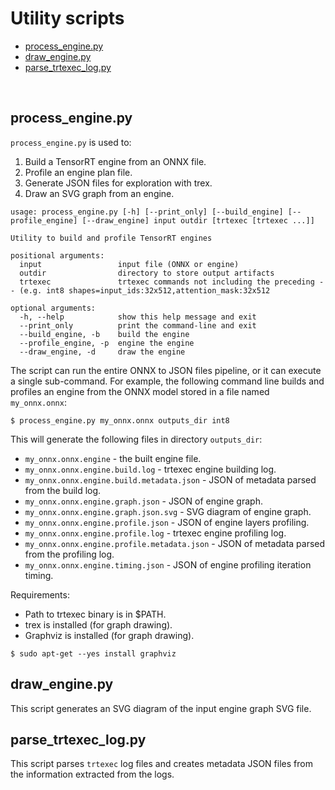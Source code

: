 # Utility scripts
  * [process_engine.py](#process-enginepy)
  * [draw_engine.py](#draw-enginepy)
  * [parse_trtexec_log.py](#parse-trtexec-logpy)

<br>

## process_engine.py

`process_engine.py` is used to:
1. Build a TensorRT engine from an ONNX file.
2. Profile an engine plan file.
3. Generate JSON files for exploration with trex.
4. Draw an SVG graph from an engine.

```
usage: process_engine.py [-h] [--print_only] [--build_engine] [--profile_engine] [--draw_engine] input outdir [trtexec [trtexec ...]]

Utility to build and profile TensorRT engines

positional arguments:
  input                 input file (ONNX or engine)
  outdir                directory to store output artifacts
  trtexec               trtexec commands not including the preceding -- (e.g. int8 shapes=input_ids:32x512,attention_mask:32x512

optional arguments:
  -h, --help            show this help message and exit
  --print_only          print the command-line and exit
  --build_engine, -b    build the engine
  --profile_engine, -p  engine the engine
  --draw_engine, -d     draw the engine
```

The script can run the entire ONNX to JSON files pipeline, or it can execute a single sub-command. For example, the following command line builds and profiles an engine from the ONNX model stored in a file named `my_onnx.onnx`:
```
$ process_engine.py my_onnx.onnx outputs_dir int8
```

This will generate the following files in directory `outputs_dir`:
* `my_onnx.onnx.engine` - the built engine file.
* `my_onnx.onnx.engine.build.log` - trtexec engine building log.
* `my_onnx.onnx.engine.build.metadata.json` - JSON of metadata parsed from the build log.
* `my_onnx.onnx.engine.graph.json` - JSON of engine graph.
* `my_onnx.onnx.engine.graph.json.svg` - SVG diagram of engine graph.
* `my_onnx.onnx.engine.profile.json` - JSON of engine layers profiling.
* `my_onnx.onnx.engine.profile.log` - trtexec engine profiling log.
* `my_onnx.onnx.engine.profile.metadata.json` - JSON of metadata parsed from the profiling log.
* `my_onnx.onnx.engine.timing.json` - JSON of engine profiling iteration timing.


Requirements:
* Path to trtexec binary is in $PATH.
* trex is installed (for graph drawing).
* Graphviz is installed (for graph drawing).
```
$ sudo apt-get --yes install graphviz
```

## draw_engine.py

This script generates an SVG diagram of the input engine graph SVG file.

## parse_trtexec_log.py

This script parses `trtexec` log files and creates metadata JSON files from the information extracted from the logs.
